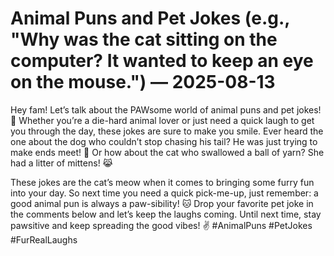 # Animal Puns and Pet Jokes (e.g., "Why was the cat sitting on the computer? It wanted to keep an eye on the mouse.") — 2025-08-13

Hey fam! Let’s talk about the PAWsome world of animal puns and pet jokes! 🐾 Whether you’re a die-hard animal lover or just need a quick laugh to get you through the day, these jokes are sure to make you smile. Ever heard the one about the dog who couldn’t stop chasing his tail? He was just trying to make ends meet! 🐶 Or how about the cat who swallowed a ball of yarn? She had a litter of mittens! 😹

These jokes are the cat’s meow when it comes to bringing some furry fun into your day. So next time you need a quick pick-me-up, just remember: a good animal pun is always a paw-sibility! 🐱 Drop your favorite pet joke in the comments below and let’s keep the laughs coming. Until next time, stay pawsitive and keep spreading the good vibes! ✌️ #AnimalPuns #PetJokes #FurRealLaughs